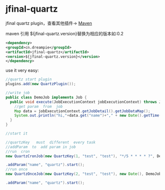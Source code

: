 jfinal-quartz
============

jfinal  quartz  plugin，查看其他插件-> [Maven](http://search.maven.org/#search%7Cga%7C1%7Ccn.dreampie)

maven 引用  ${jfinal-quartz.version}替换为相应的版本如:0.2

```xml
<dependency>
<groupId>cn.dreampie</groupId>
<artifactId>jfinal-quartz</artifactId>
<version>${jfinal-quartz.version}</version>
</dependency>
```

use  it  very easy:

```java
//quartz start plugin
plugins.add(new QuartzPlugin());

//write job
public class DemoJob implements Job {
  public void execute(JobExecutionContext jobExecutionContext) throws JobExecutionException {
    //get param  from  job
    Map data = jobExecutionContext.getJobDetail().getJobDataMap();
    System.out.println("hi,"+data.get("name")+"," + new Date().getTime());
  }
}

//start it

//quartzKey   must  different  every task
//addParam  to  add param in job
//run  cron
new QuartzCronJob(new QuartzKey(1, "test", "test"), "*/5 * * * * ?", DemoJob.class)

.addParam("name", "quartz").start();
//run once
new QuartzOnceJob(new QuartzKey(2, "test", "test"), new Date(), DemoJob.class)

.addParam("name", "quartz").start();

```
